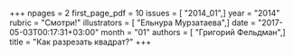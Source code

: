+++
npages = 2
first_page_pdf = 10
issues = [ "2014_01",]
year = "2014"
rubric = "Смотри!"
illustrators = [ "Ельнура Мурзатаева",]
date = "2017-05-03T00:17:31+03:00"
month = "01"
authors = [ "Григорий Фельдман",]
title = "Как разрезать квадрат?"
+++
